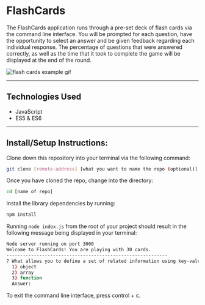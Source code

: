 # FlashCards
The FlashCards application runs through a pre-set deck of flash cards via the command line interface. You will be prompted for each question, have the opportunity to select an answer and be given feedback regarding each individual response. The percentage of questions that were answered correctly, as well as the time that it took to complete the game will be displayed at the end of the round.

![flash cards example gif](src/flashCards.gif)

---

## Technologies Used
* JavaScript
* ES5 & ES6

---
## Install/Setup Instructions:

Clone down this repository into your terminal via the following command:
```bash
git clone [remote-address] [what you want to name the repo (optional)]
```

Once you have cloned the repo, change into the directory:

```bash
cd [name of repo]
```
Install the library dependencies by running:

```bash
npm install
```

Running `node index.js` from the root of your project should result in the following message being displayed in your terminal: 

```bash
Node server running on port 3000
Welcome to FlashCards! You are playing with 30 cards.
-----------------------------------------------------------
? What allows you to define a set of related information using key-value pairs? 
  1) object
  2) array
  3) function
  Answer: 
```
To exit the command line interface, press control + c.